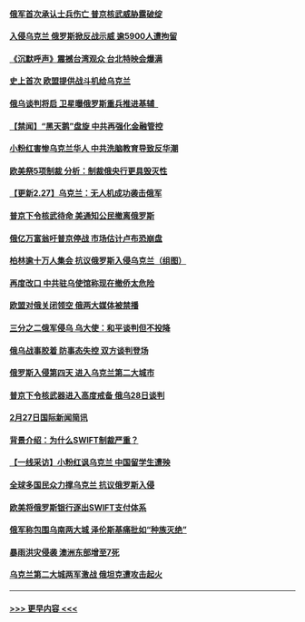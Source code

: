 #### [俄军首次承认士兵伤亡 普京核武威胁露破绽](../pages/prog202/a103359643.md?t=02281350) 
#### [入侵乌克兰 俄罗斯掀反战示威 逾5900人遭拘留](../pages/prog202/a103359689.md?t=02281350) 
#### [《沉默呼声》震撼台湾观众 台北特映会爆满](../pages/prog202/a103359740.md?t=02281350) 
#### [史上首次 欧盟提供战斗机给乌克兰](../pages/prog202/a103359613.md?t=02281350) 
#### [俄乌谈判将启 卫星曝俄罗斯重兵推进基辅  ](../pages/prog202/a103359614.md?t=02281350) 
#### [【禁闻】“黑天鹅”盘旋 中共再强化金融管控](../pages/prog202/a103359407.md?t=02281350) 
#### [小粉红害惨乌克兰华人 中共洗脑教育导致反华潮](../pages/prog202/a103359536.md?t=02281350) 
#### [欧美祭5项制裁 分析：制裁俄央行更具毁灭性](../pages/prog202/a103359515.md?t=02281350) 
#### [【更新2.27】乌克兰：无人机成功袭击俄军](../pages/prog202/a103359305.md?t=02281350) 
#### [普京下令核武待命 美通知公民撤离俄罗斯](../pages/prog202/a103359529.md?t=02281350) 
#### [俄亿万富翁吁普京停战 市场估计卢布恐崩盘](../pages/prog202/a103359489.md?t=02281350) 
#### [柏林逾十万人集会 抗议俄罗斯入侵乌克兰（组图）](../pages/prog202/a103359494.md?t=02281350) 
#### [再度改口 中共驻乌使馆称现在撤侨太危险](../pages/prog202/a103359483.md?t=02281350) 
#### [欧盟对俄关闭领空 俄两大媒体被禁播](../pages/prog202/a103359479.md?t=02281350) 
#### [三分之二俄军侵乌 乌大使：和平谈判但不投降](../pages/prog202/a103359356.md?t=02281350) 
#### [俄乌战事胶着 防事态失控 双方谈判登场](../pages/prog202/a103359372.md?t=02281350) 
#### [俄罗斯入侵第四天 进入乌克兰第二大城市](../pages/prog202/a103359421.md?t=02281350) 
#### [普京下令核武器进入高度戒备 俄乌28日谈判](../pages/prog202/a103359312.md?t=02281350) 
#### [2月27日国际新闻简讯](../pages/prog202/a103359393.md?t=02281350) 
#### [背景介绍：为什么SWIFT制裁严重？](../pages/prog202/a103359370.md?t=02281350) 
#### [【一线采访】小粉红讽乌克兰 中国留学生遭殃](../pages/prog202/a103359385.md?t=02281350) 
#### [全球多国民众力撑乌克兰 抗议俄罗斯入侵](../pages/prog202/a103359365.md?t=02281350) 
#### [欧美将俄罗斯银行逐出SWIFT支付体系](../pages/prog202/a103359339.md?t=02281350) 
#### [俄军称包围乌南两大城 泽伦斯基痛批如“种族灭绝”](../pages/prog202/a103359296.md?t=02281350) 
#### [暴雨洪灾侵袭 澳洲东部增至7死](../pages/prog202/a103359289.md?t=02281350) 
#### [乌克兰第二大城两军激战 俄坦克遭攻击起火](../pages/prog202/a103359276.md?t=02281350) 

----
#### [ >>> 更早内容 <<< ](../indexes/prog202-earlier.md)
